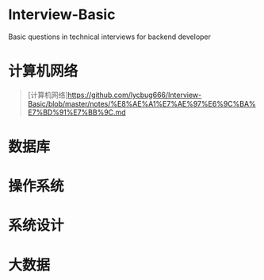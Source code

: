 # Interview-Basic
Basic questions in technical interviews for backend developer

# 计算机网络

>[计算机网络]https://github.com/lycbug666/Interview-Basic/blob/master/notes/%E8%AE%A1%E7%AE%97%E6%9C%BA%E7%BD%91%E7%BB%9C.md

# 数据库

# 操作系统

# 系统设计

# 大数据
